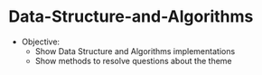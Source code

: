 # Data-Structure-and-Algorithms
* Objective:
  * Show Data Structure and Algorithms implementations
  * Show methods to resolve questions about the theme
  
